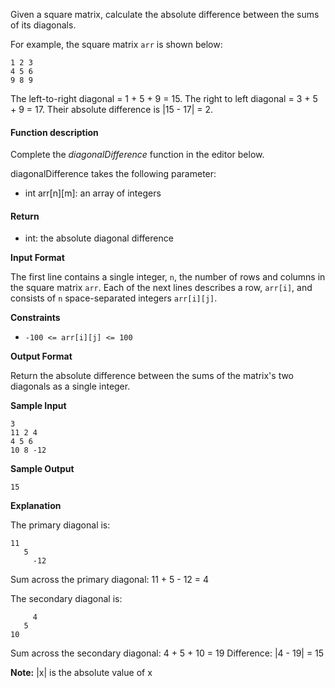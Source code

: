 Given a square matrix, calculate the absolute difference between the sums of its diagonals.

For example, the square matrix `arr` is shown below:
```
1 2 3
4 5 6
9 8 9
```  
The left-to-right diagonal = 1 + 5 + 9 = 15. The right to left diagonal = 3 + 5 + 9 = 17. Their absolute difference is |15 - 17| = 2.

#### Function description

Complete the *diagonalDifference* function in the editor below.

diagonalDifference takes the following parameter:

* int arr[n][m]: an array of integers

#### Return

* int: the absolute diagonal difference

**Input Format**

The first line contains a single integer, `n`, the number of rows and columns in the square matrix `arr`.
Each of the next  lines describes a row, `arr[i]`, and consists of `n` space-separated integers `arr[i][j]`.

**Constraints**
* `-100 <= arr[i][j] <= 100`

**Output Format**

Return the absolute difference between the sums of the matrix's two diagonals as a single integer.

**Sample Input**
```
3
11 2 4
4 5 6
10 8 -12
```
**Sample Output**
```
15
```
**Explanation**

The primary diagonal is:
```
11
   5
     -12
```
Sum across the primary diagonal: 11 + 5 - 12 = 4

The secondary diagonal is:
```
     4
   5
10
```
Sum across the secondary diagonal: 4 + 5 + 10 = 19
Difference: |4 - 19| = 15

**Note:** |x| is the absolute value of x